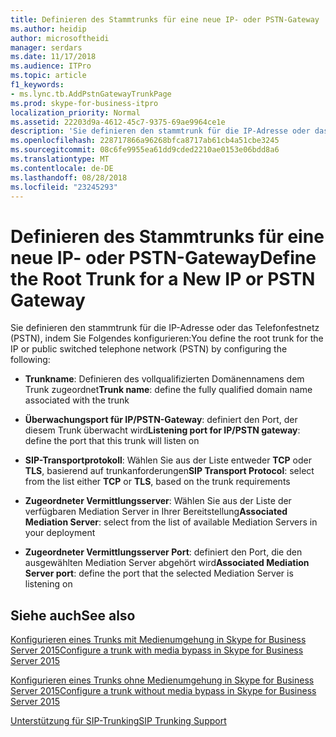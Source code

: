 ```yaml
---
title: Definieren des Stammtrunks für eine neue IP- oder PSTN-Gateway
ms.author: heidip
author: microsoftheidi
manager: serdars
ms.date: 11/17/2018
ms.audience: ITPro
ms.topic: article
f1_keywords:
- ms.lync.tb.AddPstnGatewayTrunkPage
ms.prod: skype-for-business-itpro
localization_priority: Normal
ms.assetid: 22203d9a-4612-45c7-9375-69ae9964ce1e
description: 'Sie definieren den stammtrunk für die IP-Adresse oder das Telefonfestnetz (PSTN), indem Sie Folgendes konfigurieren:'
ms.openlocfilehash: 228717866a96268bfca8717ab61cb4a51cbe3245
ms.sourcegitcommit: 08c6fe9955ea61dd9cded2210ae0153e06bdd8a6
ms.translationtype: MT
ms.contentlocale: de-DE
ms.lasthandoff: 08/28/2018
ms.locfileid: "23245293"
---
```

# <a name="define-the-root-trunk-for-a-new-ip-or-pstn-gateway"></a><span data-ttu-id="a9bc4-103">Definieren des Stammtrunks für eine neue IP- oder PSTN-Gateway</span><span class="sxs-lookup"><span data-stu-id="a9bc4-103">Define the Root Trunk for a New IP or PSTN Gateway</span></span>

<span data-ttu-id="a9bc4-104">Sie definieren den stammtrunk für die IP-Adresse oder das Telefonfestnetz (PSTN), indem Sie Folgendes konfigurieren:</span><span class="sxs-lookup"><span data-stu-id="a9bc4-104">You define the root trunk for the IP or public switched telephone network (PSTN) by configuring the following:</span></span>

- <span data-ttu-id="a9bc4-105">**Trunkname**: Definieren des vollqualifizierten Domänennamens dem Trunk zugeordnet</span><span class="sxs-lookup"><span data-stu-id="a9bc4-105">**Trunk name**: define the fully qualified domain name associated with the trunk</span></span>

- <span data-ttu-id="a9bc4-106">**Überwachungsport für IP/PSTN-Gateway**: definiert den Port, der diesem Trunk überwacht wird</span><span class="sxs-lookup"><span data-stu-id="a9bc4-106">**Listening port for IP/PSTN gateway**: define the port that this trunk will listen on</span></span>

- <span data-ttu-id="a9bc4-107">**SIP-Transportprotokoll**: Wählen Sie aus der Liste entweder **TCP** oder **TLS**, basierend auf trunkanforderungen</span><span class="sxs-lookup"><span data-stu-id="a9bc4-107">**SIP Transport Protocol**: select from the list either **TCP** or **TLS**, based on the trunk requirements</span></span>

- <span data-ttu-id="a9bc4-108">**Zugeordneter Vermittlungsserver**: Wählen Sie aus der Liste der verfügbaren Mediation Server in Ihrer Bereitstellung</span><span class="sxs-lookup"><span data-stu-id="a9bc4-108">**Associated Mediation Server**: select from the list of available Mediation Servers in your deployment</span></span>

- <span data-ttu-id="a9bc4-109">**Zugeordneter Vermittlungsserver Port**: definiert den Port, die den ausgewählten Mediation Server abgehört wird</span><span class="sxs-lookup"><span data-stu-id="a9bc4-109">**Associated Mediation Server port**: define the port that the selected Mediation Server is listening on</span></span>

## <a name="see-also"></a><span data-ttu-id="a9bc4-110">Siehe auch</span><span class="sxs-lookup"><span data-stu-id="a9bc4-110">See also</span></span>

[<span data-ttu-id="a9bc4-111">Konfigurieren eines Trunks mit Medienumgehung in Skype for Business Server 2015</span><span class="sxs-lookup"><span data-stu-id="a9bc4-111">Configure a trunk with media bypass in Skype for Business Server 2015</span></span>](../../deploy/deploy-enterprise-voice/configure-trunk-with-media-bypass.md)

[<span data-ttu-id="a9bc4-112">Konfigurieren eines Trunks ohne Medienumgehung in Skype for Business Server 2015</span><span class="sxs-lookup"><span data-stu-id="a9bc4-112">Configure a trunk without media bypass in Skype for Business Server 2015</span></span>](../../deploy/deploy-enterprise-voice/configure-trunk-without-media-bypass.md)

[<span data-ttu-id="a9bc4-113">Unterstützung für SIP-Trunking</span><span class="sxs-lookup"><span data-stu-id="a9bc4-113">SIP Trunking Support</span></span>](https://technet.microsoft.com/library/e3042831-e8d8-4ea2-baa2-1a697401ffa0.aspx)